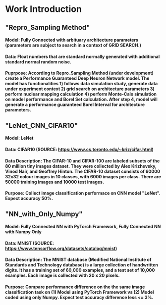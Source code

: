 # Work Introduction

## "Repro_Sampling Method"
#### Model: Fully Connected with arbituary architecture parameters (parameters are subject to search in a context of GRID SEARCH.)
#### Data: Float numbers that are standard normally generated with additional standard normal random noise.
#### Puprpose: According to Repro_Sampling Method (under development) create a Performance Guaranteed Deep Neuron Network model. The model has functionalities 1) follows data simulation study, generate data under experiment context 2) grid search on architecture parameters 3) perform nuclear mapping calculation 4) perform Monte-Calo simulation on model performance and Borel Set calculation. After step 4, model will generate a performance guaranteed Borel Interval for architecture parameters.

## "LeNet_CNN_CIFAR10"
#### Model: LeNet 
#### Data: CIFAR10 (SOURCE: https://www.cs.toronto.edu/~kriz/cifar.html)
#### Data Description: The CIFAR-10 and CIFAR-100 are labeled subsets of the 80 million tiny images dataset. They were collected by Alex Krizhevsky, Vinod Nair, and Geoffrey Hinton. The CIFAR-10 dataset consists of 60000 32x32 colour images in 10 classes, with 6000 images per class. There are 50000 training images and 10000 test images.
#### Purpose: Collect image classification performace on CNN model "LeNet". Expect accuracy 50%.

## "NN_with_Only_Numpy"
#### Model: Fully Connected NN with PyTorch Framework, Fully Connected NN with Numpy Only 
#### Data: MNIST (SOURCE: https://www.tensorflow.org/datasets/catalog/mnist)
#### Data Description: The MNIST database (Modified National Institute of Standards and Technology database) is a large collection of handwritten digits. It has a training set of 60,000 examples, and a test set of 10,000 examples. Each image is collected with 20 x 20 pixels.
#### Purpose: Compare performance difference on the the same image classification task on (1) Model using PyTorch Framework vs (2) Model coded using only Numpy. Expect test accuracy difference less <= 3%.

